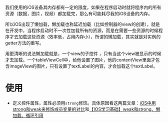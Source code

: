 我们使用的iOS设备其内存都有一定的限度，如果在程序启动时就将程序内的所有资源（数据，图片，视频）都加载完，那么有可能耗尽我的iOS设备的内存。

所以iOS出现了懒加载，懒加载也称延迟加载（比如控制器的view的创建），就是在开发中，当程序启动时不一次性加载所有的资源，而是在需要一些资源的时候程序才去加载这些资源（效率低，占用内存小），所谓的懒加载，其实就是对实例的getter方法的重写。

用更清晰的说法懒加载就是，一个view的子控件 ，只有当这个view被显示的时候才去加载。一个tableViewCell中，给他设置了图片，他的contentView里面才包含imageView的图片，只有设置了textLabel的内容，才会加载这个textLabel。
# 使用
- 定义控件属性，属性必须用`strong`修饰。具体原因看这两篇文章：[iOS中用strong和weak来修饰成员变量的对比](https://blog.csdn.net/aaaaazq/article/details/80668249)和[【IOS学习基础】weak和strong、懒加载、循环引用](https://www.cnblogs.com/silence-wzx/p/5140978.html)
